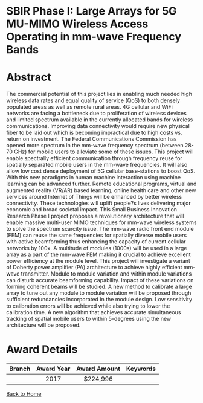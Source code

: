 
SBIR Phase I: Large Arrays for 5G MU-MIMO Wireless Access Operating in mm-wave Frequency Bands
==============================================================================================

# Abstract


The commercial potential of this project lies in enabling much needed high wireless data rates and equal quality of service (QoS) to both densely populated areas as well as remote rural areas. 4G cellular and WiFi networks are facing a bottleneck due to proliferation of wireless devices and limited spectrum available in the currently allocated bands for wireless communications. Improving data connectivity would require new physical fiber to be laid out which is becoming impractical due to high costs vs. return on investment. The Federal Communications Commission has opened more spectrum in the mm-wave frequency spectrum (between 28-70 GHz) for mobile users to alleviate some of these issues. This project will enable spectrally efficient communication through frequency reuse for spatially separated mobile users in the mm-wave frequencies. It will also allow low cost dense deployment of 5G cellular base-stations to boost QoS. With this new paradigms in human machine interaction using machine learning can be advanced further. Remote educational programs, virtual and augmented reality (VR/AR) based learning, online health care and other new services around Internet of Things will be enhanced by better wireless connectivity. These technologies will uplift people?s lives delivering major economic and broad societal impact. This Small Business Innovation Research Phase I project proposes a revolutionary architecture that will enable massive multi-user MIMO techniques for mm-wave wireless systems to solve the spectrum scarcity issue. The mm-wave radio front end module (FEM) can reuse the same frequencies for spatially diverse mobile users with active beamforming thus enhancing the capacity of current cellular networks by 100x. A multitude of modules (1000s) will be used in a large array as a part of the mm-wave FEM making it crucial to achieve excellent power efficiency at the module level. This project will investigate a variant of Doherty power amplifier (PA) architecture to achieve highly efficient mm-wave transmitter. Module to module variation and within module variations can disturb accurate beamforming capability. Impact of these variations on forming coherent beams will be studied. A new method to calibrate a large array to tune out any module to module variation will be proposed through sufficient redundancies incorporated in the module design. Low sensitivity to calibration errors will be achieved while also trying to lower the calibration time. A new algorithm that achieves accurate simultaneous tracking of spatial mobile users to within 5-degrees using the new architecture will be proposed.  

# Award Details

|Branch|Award Year|Award Amount|Keywords|
| :---: | :---: | :---: | :---: |
||2017|$224,996||
  
  


[Back to Home](https://github.com/chrischow/dod_sbir_awards/JT/#314)